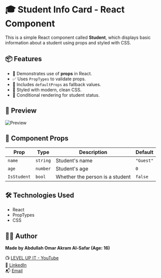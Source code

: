 # 🎓 Student Info Card - React Component

This is a simple React component called **Student**, which displays basic information about a student using props and styled with CSS.

## 📦 Features

- 🧠 Demonstrates use of **props** in React.
- ✅ Uses `PropTypes` to validate props.
- 🧱 Includes `defaultProps` as fallback values.
- 🎨 Styled with modern, clean CSS.
- 🔁 Conditional rendering for student status.

## 📸 Preview

![Preview](./src/assets/preview.png) <!-- أضف صورة لاحقًا لو رغبت -->

## 🧱 Component Props

| Prop        | Type     | Description                     | Default   |
| ----------- | -------- | ------------------------------- | --------- |
| `name`      | `string` | Student's name                  | `"Guest"` |
| `age`       | `number` | Student's age                   | `0`       |
| `IsStudent` | `bool`   | Whether the person is a student | `false`   |

## 🛠️ Technologies Used

- React
- PropTypes
- CSS

## 👨‍💻 Author

**Made by Abdullah Omar Akram Al-Safar (Age: 16)**

📺 [LEVEL UP IT - YouTube](https://www.youtube.com/@LEVEL_UP_IT)  
🔗 [LinkedIn](https://www.linkedin.com/in/abdullah-omar-2a552834b)  
📬 [Email](mailto:abodyalsafar2009@gmail.com)
